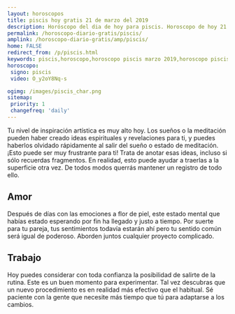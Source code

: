 ```yaml
---
layout: horoscopos
title: piscis hoy gratis 21 de marzo del 2019 
description: Horóscopo del dia de hoy para piscis. Horoscopo de hoy 21 de marzo del 2019. Las predicciones de amor, trabajo, vida personal gratis.
permalink: /horoscopo-diario-gratis/piscis/
amplink: /horoscopo-diario-gratis/amp/piscis/
home: FALSE
redirect_from: /p/piscis.html
keywords: piscis,horoscopo,horoscopo piscis marzo 2019,horoscopo piscis hoy,tarot piscis marzo 2019,horoscopo piscis,tarot piscis hoy,horoscopo de hoy,horoscopo diario,tarot del amor,horoscopo de hoy piscis,horoscopo diario del tarot, Horoscopo de hoy piscis 21 de marzo del 2019,horóscopo del día,signos zodiacales 2019, el horoscopo de hoy
horoscopo:
 signo: piscis
 video: O_y2oY8Nq-s

ogimg: /images/piscis_char.png
sitemap:
 priority: 1
 changefreq: 'daily'
---
```



Tu nivel de inspiración artística es muy alto hoy. Los sueños o la meditación pueden haber creado ideas espirituales y revelaciones para ti, y puedes haberlos olvidado rápidamente al salir del sueño o estado de meditación. ¡Esto puede ser muy frustrante para ti! Trata de anotar esas ideas, incluso si sólo recuerdas fragmentos. En realidad, esto puede ayudar a traerlas a la superficie otra vez. De todos modos querrás mantener un registro de todo ello.

## Amor

Después de días con las emociones a flor de piel, este estado mental que habías estado esperando por fin ha llegado y justo a tiempo. Por suerte para tu pareja, tus sentimientos todavía estarán ahí pero tu sentido común será igual de poderoso. Aborden juntos cualquier proyecto complicado.

## Trabajo

Hoy puedes considerar con toda confianza la posibilidad de salirte de la rutina. Este es un buen momento para experimentar. Tal vez descubras que un nuevo procedimiento es en realidad más efectivo que el habitual. Sé paciente con la gente que necesite más tiempo que tú para adaptarse a los cambios.